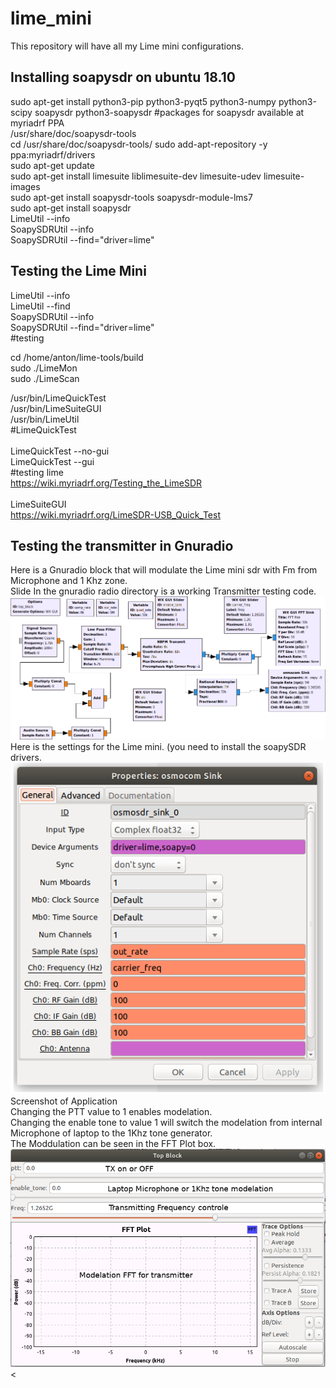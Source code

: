 # lime_mini
This repository will have all my Lime mini configurations.
## Installing soapysdr on ubuntu 18.10
sudo apt-get install python3-pip python3-pyqt5 python3-numpy python3-scipy soapysdr python3-soapysdr
#packages for soapysdr available at myriadrf PPA<br>
/usr/share/doc/soapysdr-tools<br>
cd /usr/share/doc/soapysdr-tools/
sudo add-apt-repository -y ppa:myriadrf/drivers<br>
sudo apt-get update<br>
sudo apt-get install limesuite liblimesuite-dev limesuite-udev limesuite-images<br>
sudo apt-get install soapysdr-tools soapysdr-module-lms7<br>
sudo apt-get install soapysdr<br>
LimeUtil --info<br>
SoapySDRUtil --info<br>
SoapySDRUtil --find="driver=lime"<br>

## Testing the Lime Mini
LimeUtil --info<br>
LimeUtil --find<br>
SoapySDRUtil --info<br>
SoapySDRUtil --find="driver=lime"<br>
#testing<br>

cd /home/anton/lime-tools/build<br>
sudo ./LimeMon<br>
sudo ./LimeScan<br>

/usr/bin/LimeQuickTest<br>
/usr/bin/LimeSuiteGUI<br>
/usr/bin/LimeUtil<br>
#LimeQuickTest<br>
<br>
LimeQuickTest --no-gui<br>
LimeQuickTest --gui<br>
#testing lime<br>
https://wiki.myriadrf.org/Testing_the_LimeSDR<br>
<br>
LimeSuiteGUI<br>
https://wiki.myriadrf.org/LimeSDR-USB_Quick_Test<br>
## Testing the transmitter in Gnuradio
Here is a Gnuradio block that will modulate the Lime mini sdr with Fm from Microphone and 1 Khz zone.<br>
Slide
In the gnuradio radio directory is a working Transmitter testing code.
![Lime_gnuradio_TX_1.png](gnuradio/Lime_gnuradio_TX_1.png?raw=true "Block diagram")<br>
Here is the settings for the Lime mini. (you need to install the soapySDR drivers.<br>
![Lime_gnuradio_TX_2.png ](gnuradio/Lime_gnuradio_TX_2.png?raw=true "Block diagram")<br>
Screenshot of Application<br>
Changing the PTT value to 1 enables modelation.<br>
Changing the enable tone to value 1 will switch the modelation from internal Microphone of laptop to the 1Khz tone generator.<br>
The Moddulation can be seen in the FFT Plot box.<br>
![Lime_gnuradio_TX_3.png](gnuradio/Lime_gnuradio_TX_3.png?raw=true "Block diagram")<


